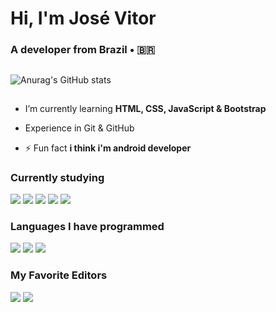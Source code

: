 <h1 align="flex-start">Hi, I'm José Vitor</h1>
<h3 align="flex-start">A developer from Brazil • 🇧🇷</h3>

##

![Anurag's GitHub stats](https://github-readme-stats.vercel.app/api?username=josevitor555&show_icons=true&theme=radical)

##

- I’m currently learning **HTML, CSS, JavaScript & Bootstrap**

- Experience in Git & GitHub

- ⚡ Fun fact **i think i'm android developer**

### Currently studying
![](https://img.shields.io/badge/CSS3-1572B6?style=for-the-badge&logo=css3&logoColor=white)
![](https://img.shields.io/badge/HTML5-E34F26?style=for-the-badge&logo=html5&logoColor=white)
![](https://img.shields.io/badge/JavaScript-F7DF1E?style=for-the-badge&logo=javascript&logoColor=black)
![](https://img.shields.io/badge/ts--node-3178C6?style=for-the-badge&logo=ts-node&logoColor=white)
![](https://img.shields.io/badge/Vite-B73BFE?style=for-the-badge&logo=vite&logoColor=FFD62E)
### Languages ​​I have programmed
![](https://img.shields.io/badge/Dart-0175C2?style=for-the-badge&logo=dart&logoColor=white)
![](https://img.shields.io/badge/Flutter-02569B?style=for-the-badge&logo=flutter&logoColor=white)
![](https://img.shields.io/badge/Python-14354C?style=for-the-badge&logo=python&logoColor=white)
### My Favorite Editors
![](https://img.shields.io/badge/VSCode-0078D4?style=for-the-badge&logo=visual%20studio%20code&logoColor=white)
![](https://img.shields.io/badge/replit-667881?style=for-the-badge&logo=replit&logoColor=white)
